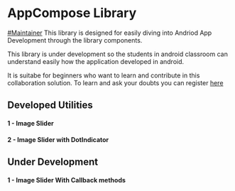 # AppCompose Library
[#Maintainer](https://wideclassrooms.com)
This library is designed for easily diving into Andriod App Development through the library components.

This library is under development so the students in android classroom can understand easily how the application developed in android.
 
It is suitabe for beginners who want to learn and contribute in this collaboration solution. To learn and ask your doubts you can register [here](https://wideclassrooms.com)

## Developed Utilities

#### 1 - Image Slider
#### 2 - Image Slider with DotIndicator

## Under Development

#### 1 - Image Slider With Callback methods